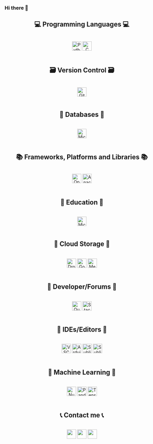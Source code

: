 ### Hi there 👋

<h2 align="center">💻 Programming Languages 💻</h2>
<br>
<div align="center">
    <div>
        <img src="https://img.shields.io/badge/Python-3670A0?style=for-the-badge&logo=python&logoColor=ffdd54&style=flat" alt="Python" height="30" />
        <img src="https://img.shields.io/badge/c-%2300599C.svg?style=for-the-badge&logo=c&logoColor=white&style=flat" alt="C" height="30" />
    </div>
</div>
<br>

<h2 align="center">🗃 Version Control 🗃</h2>
<br>
<div align="center">
    <div>
        <img src="https://img.shields.io/badge/Github-181717?logo=github&logoColor=white&style=flat" alt="Github" height="30" />
    </div>
<br>

    
<h2 align="center">💾 Databases 💾</h2>
<br>
<div align="center">
    <div>
        <img src="https://img.shields.io/badge/Microsoft%20SQL%20Sever-CC2927?style=for-the-badge&logo=microsoft%20sql%20server&logoColor=white&style=flat" alt="Micrsoft SQL" height="30" />
    </div>
<br>
    
<h2 align="center">📚 Frameworks, Platforms and Libraries 📚 </h2>
<br>
<div align="center">
    <div>
        <img src="https://img.shields.io/badge/opencv-%23white.svg?style=for-the-badge&logo=opencv&logoColor=white&style=flat" alt="Open CV" height="30" />
        <img src="https://img.shields.io/badge/Anaconda-%2344A833.svg?style=for-the-badge&logo=anaconda&logoColor=white&style=flat" alt="Anaconda" height="30" />
              
</div>
<br>

    
<h2 align="center">🏫 Education  🏫</h2>
<br>
<div align="center">
    <div>
        <img src="https://img.shields.io/badge/Microsoft_Learn-258ffa?style=for-the-badge&logo=microsoft&logoColor=white&style=flat" alt="Microsoft Learn" height="30" />
        
</div>
<br>    
    
<h2 align="center">👜 Cloud Storage 👜</h2>
<br>
<div align="center">
    <div>
        <img src="https://img.shields.io/badge/Dropbox-%233B4D98.svg?style=for-the-badge&logo=Dropbox&logoColor=white&style=flat" alt="Dropbox" height="30" />
        <img src="https://img.shields.io/badge/Google%20Drive-4285F4?style=for-the-badge&logo=googledrive&logoColor=white&style=flat" alt="Google Drive" height="30" />
        <img src="https://img.shields.io/badge/Mega-%23D90007.svg?style=for-the-badge&logo=Mega&logoColor=white&style=flat" alt="Mega" height="30" />
        
</div>
<br>    
    
<h2 align="center">🤴 Developer/Forums 🤴</h2>
<br>
<div align="center">
    <div>
        <img src="https://img.shields.io/badge/Quora-%23B92B27.svg?style=for-the-badge&logo=Quora&logoColor=white&style=flat" alt="Quora" height="30" />
        <img src="https://img.shields.io/badge/-Stackoverflow-FE7A16?style=for-the-badge&logo=stack-overflow&logoColor=white&style=flat" alt="Stack Overflow" height="30" />     
</div>
<br>    
    
    
    
<h2 align="center">🧰 IDEs/Editors 🧰</h2>
<br>
<div align="center">
    <div>
        <img src="https://img.shields.io/badge/Visual%20Studio%20Code-0078d7.svg?style=for-the-badge&logo=visual-studio-code&logoColor=white&style=flat" alt="VSCode" height="30" />
        <img src="https://img.shields.io/badge/Arduino_IDE-00979D?style=for-the-badge&logo=arduino&logoColor=white&style=flat" alt="Arduino IDE" height="30" />
        <img src="https://img.shields.io/badge/Sublime%20Text-FF9800?logo=sublime-text&logoColor=white&style=flat" alt="Sublime text" height="30" />
        <img src="https://img.shields.io/badge/Spyder-838485?style=for-the-badge&logo=spyder%20ide&logoColor=maroon&style=flat" alt="Sublime text" height="30" />

</div>
<br>

    
    
<h2 align="center">📝 Machine Learning 📝</h2>
<br>
<div align="center">
    <img src="https://img.shields.io/badge/Numpy-%23013243.svg?style=for-the-badge&logo=numpy&logoColor=white&style=flat" alt="Numpy" height="30"/>
    <img src="https://img.shields.io/badge/Pandas-%23150458.svg?style=for-the-badge&logo=pandas&logoColor=white&style=flat" alt="Pandas" height="30" />
    <img src="https://img.shields.io/badge/TensorFlow-%23FF6F00.svg?style=for-the-badge&logo=TensorFlow&logoColor=white&style=flat" alt="Tensorflow" height="30"/>
  
</div>
<br>


<h2 align="center">📞 Contact me 📞</h2>
<br>
<div align="center">
    <a href="https://www.facebook.com/profile.php?id=100053951509859" target="_blank"><img src="https://img.shields.io/badge/Facebook-%231877F2.svg?style=for-the-badge&logo=Facebook&logoColor=white&style=flat" height="30" ></a>
    <a href="mailto:phantaiduc2005@duck.com" target="_blank"><img src="https://img.shields.io/badge/Gmail-D14836?style=for-the-badge&logo=gmail&logoColor=white&style=flat" height="30" ></a>
    <a href="https://www.kaggle.com/ducphan1001" target="_blank"><img src="https://img.shields.io/badge/Kaggle-%2320BEFF.svg?&style=for-the-badge&logo=kaggle&logoColor=white&style=flat" height="30" ></a>
</div>
